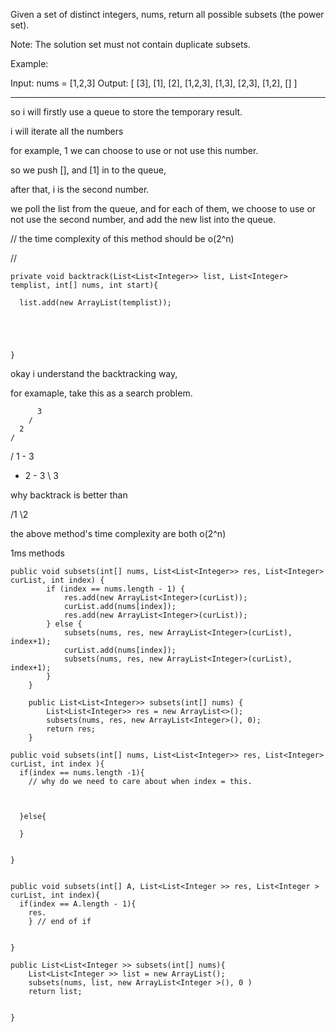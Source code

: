 Given a set of distinct integers, nums, return all possible subsets (the power set).

Note: The solution set must not contain duplicate subsets.

Example:

Input: nums = [1,2,3]
Output:
[
  [3],
  [1],
  [2],
  [1,2,3],
  [1,3],
  [2,3],
  [1,2],
  []
]

---

so i will firstly use a queue to store the temporary result.

i will iterate all the numbers

for example, 1
we can choose to use or not use this number.

so we push [], and [1] in to the queue,

after that, i is the second number.

we poll the list from the queue, and
for each of them, we choose to use or not use the second number, and add the new list into the queue.

// the time complexity of this method should be o(2^n)

//
```
private void backtrack(List<List<Integer>> list, List<Integer> templist, int[] nums, int start){

  list.add(new ArrayList(templist));





}
```
okay
i understand the backtracking way,

for examaple,
take this as a search problem.


          3
        /
      2
    /
/ 1 - 3
- 2 - 3
\ 3

why backtrack is better than


/1
\2

the above method's time complexity are both o(2^n)

1ms methods

```
public void subsets(int[] nums, List<List<Integer>> res, List<Integer> curList, int index) {
        if (index == nums.length - 1) {
            res.add(new ArrayList<Integer>(curList));
            curList.add(nums[index]);
            res.add(new ArrayList<Integer>(curList));
        } else {
            subsets(nums, res, new ArrayList<Integer>(curList), index+1);
            curList.add(nums[index]);
            subsets(nums, res, new ArrayList<Integer>(curList), index+1);
        }
    }

    public List<List<Integer>> subsets(int[] nums) {
        List<List<Integer>> res = new ArrayList<>();
        subsets(nums, res, new ArrayList<Integer>(), 0);
        return res;
    }
```


```
public void subsets(int[] nums, List<List<Integer>> res, List<Integer> curList, int index ){
  if(index == nums.length -1){
    // why do we need to care about when index = this.



  }else{

  }


}

```

```

public void subsets(int[] A, List<List<Integer >> res, List<Integer > curList, int index){
  if(index == A.length - 1){
    res.
    } // end of if


}

public List<List<Integer >> subsets(int[] nums){
    List<List<Integer >> list = new ArrayList();
    subsets(nums, list, new ArrayList<Integer >(), 0 )
    return list;


}


```
